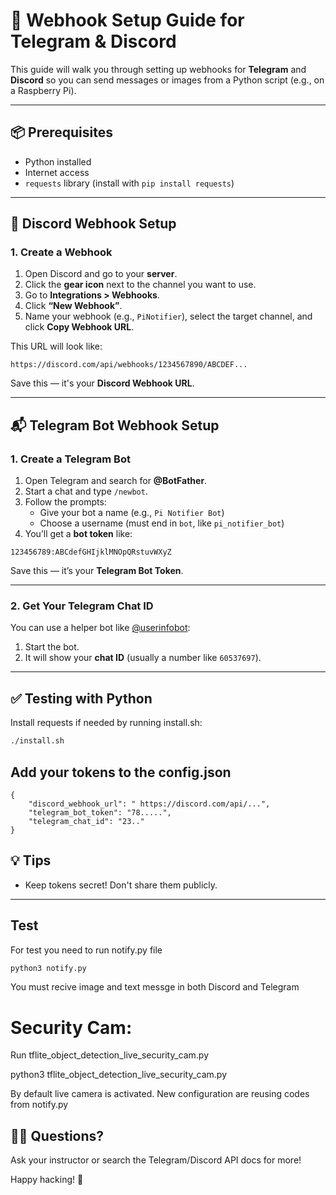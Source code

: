 # 🔔 Webhook Setup Guide for Telegram & Discord

This guide will walk you through setting up webhooks for **Telegram** and **Discord** so you can send messages or images from a Python script (e.g., on a Raspberry Pi).

---

## 📦 Prerequisites

- Python installed
- Internet access
- `requests` library (install with `pip install requests`)

---

## 🔗 Discord Webhook Setup

### 1. Create a Webhook

1. Open Discord and go to your **server**.
2. Click the **gear icon** next to the channel you want to use.
3. Go to **Integrations > Webhooks**.
4. Click **“New Webhook”**.
5. Name your webhook (e.g., `PiNotifier`), select the target channel, and click **Copy Webhook URL**.

This URL will look like:

```
https://discord.com/api/webhooks/1234567890/ABCDEF...
```

Save this — it's your **Discord Webhook URL**.

---

## 📬 Telegram Bot Webhook Setup

### 1. Create a Telegram Bot

1. Open Telegram and search for **@BotFather**.
2. Start a chat and type `/newbot`.
3. Follow the prompts:
   - Give your bot a name (e.g., `Pi Notifier Bot`)
   - Choose a username (must end in `bot`, like `pi_notifier_bot`)
4. You’ll get a **bot token** like:

```
123456789:ABCdefGHIjklMNOpQRstuvWXyZ
```

Save this — it’s your **Telegram Bot Token**.

---

### 2. Get Your Telegram Chat ID

You can use a helper bot like [@userinfobot](https://t.me/userinfobot):

1. Start the bot.
2. It will show your **chat ID** (usually a number like `60537697`).


---

## ✅ Testing with Python

Install requests if needed by running install.sh:

```bash
./install.sh
```

## Add your tokens to the config.json 

```
{
    "discord_webhook_url": " https://discord.com/api/...",
    "telegram_bot_token": "78.....",
    "telegram_chat_id": "23.."
}

```
## 💡 Tips

- Keep tokens secret! Don't share them publicly.
---

## Test

For test you need to run notify.py file

```bash
python3 notify.py

```

You must recive image and text messge in both Discord and Telegram


# Security Cam:

Run tflite_object_detection_live_security_cam.py 

python3 tflite_object_detection_live_security_cam.py

By default live camera is activated.
New configuration are reusing codes from notify.py 


## 🙋‍♂️ Questions?

Ask your instructor or search the Telegram/Discord API docs for more!

Happy hacking! 🚀
